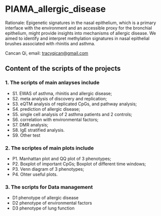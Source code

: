 # PIAMA_allergic_disease
Rationale: Epigenetic signatures in the nasal epithelium, which is a primary
interface with the environment and an accessible proxy for the bronchial
epithelium, might provide insights into mechanisms of allergic disease. We aimed
to identify and interpret methylation signatures in nasal epithelial brushes
associated with rhinitis and asthma.

Cancan Qi, email: tracyqican@gmail.com

## Content of the scripts of the projects
### 1. The scripts of main anlayses include
* S1. EWAS of asthma, rhinitis and allergic disease;
* S2. meta analysis of discovery and replication;
* S3. eQTM analysis of replicated CpGs, and pathway analysis;
* S4. prediction of allergic disease;
* S5. single cell analysis of 2 asthma patients and 2 controls;
* S6. correlation with environmental factors;
* S7. DMR analysis;
* S8. IgE stratified analysis.
* S9. Other test

### 2. The scriptes of main plots include
* P1. Manhattan plot and QQ plot of 3 phenotypes;
* P2. Boxplot of important CpGs; Boxplot of different time windows;
* P3. Venn diagram of 3 phenotypes;
* P4. Ohter useful plots.

### 3. The scripts for Data management
* D1 phenotype of allergic disease
* D2 phenotype of environmental factors
* D3 phenotype of lung function


